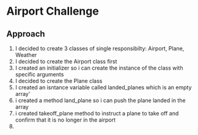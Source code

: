 Airport Challenge
=================

Approach
-------

1. I decided to create 3 classes of single responsibilty: Airport, Plane, Weather
2. I decided to create the Airport class first
3. I created an initializer so i can create the instance of the class with specific arguments
4. I decided to create the Plane class 
5. I created an isntance variable called landed_planes which is an empty array'
6. i created a method land_plane so i can push the plane landed in the array
7. i created takeoff_plane method to instruct a plane to take off and confirm that it is no longer in the airport
8. 
